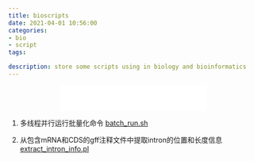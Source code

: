 ```yaml
---
title: bioscripts
date: 2021-04-01 10:56:00
categories: 
- bio
- script
tags: 

description: store some scripts using in biology and bioinformatics
---
```


<div align="middle"><iframe frameborder="no" border="0" marginwidth="0" marginheight="0" width=298 height=52 src="//music.163.com/outchain/player?type=2&id=476751845&auto=1&height=32"></iframe></div>

1. 多线程并行运行批量化命令
[batch_run.sh](https://github.com/yanzhongsino/bioscripts/blob/main/extract/batch_run.sh)

2. 从包含mRNA和CDS的gff注释文件中提取intron的位置和长度信息
[extract_intron_info.pl](https://github.com/yanzhongsino/bioscripts/blob/main/extract/extract_intron_info.pl)